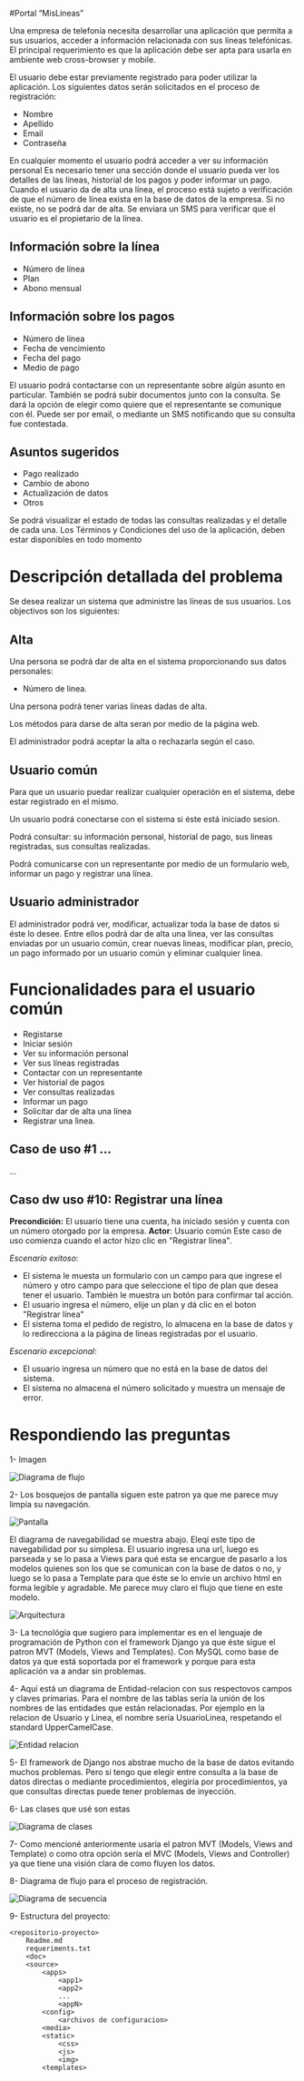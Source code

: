 #Portal “MisLineas”

Una empresa de telefonía necesita desarrollar una aplicación que permita a sus usuarios, acceder a
información relacionada con sus líneas telefónicas.
El principal requerimiento es que la aplicación debe ser apta para usarla en ambiente web cross-browser y
mobile.

El usuario debe estar previamente registrado para poder utilizar la aplicación.
Los siguientes datos serán solicitados en el proceso de registración:

* Nombre
* Apellido
* Email
* Contraseña

En cualquier momento el usuario podrá acceder a ver su información personal
Es necesario tener una sección donde el usuario pueda ver los detalles de las líneas, historial de los pagos y
poder informar un pago.
Cuando el usuario da de alta una línea, el proceso está sujeto a verificación de que el número de línea exista
en la base de datos de la empresa. Si no existe, no se podrá dar de alta.
Se enviara un SMS para verificar que el usuario es el propietario de la línea.

## Información sobre la línea

* Número de línea
* Plan
* Abono mensual

## Información sobre los pagos

* Número de línea
* Fecha de vencimiento
* Fecha del pago
* Medio de pago

El usuario podrá contactarse con un representante sobre algún asunto en particular. También se podrá subir
documentos junto con la consulta. Se dará la opción de elegir como quiere que el representante se
comunique con él. Puede ser por email, o mediante un SMS notificando que su consulta fue contestada.

## Asuntos sugeridos

* Pago realizado
* Cambio de abono
* Actualización de datos
* Otros

Se podrá visualizar el estado de todas las consultas realizadas y el detalle de cada una.
Los Términos y Condiciones del uso de la aplicación, deben estar disponibles en todo momento



# Descripción detallada del problema

Se desea realizar un sistema que administre las líneas de sus usuarios.
Los objectivos son los siguientes:

## Alta

Una persona se podrá dar de alta en el sistema proporcionando sus datos personales:
* Número de linea.

Una persona podrá tener varias líneas dadas de alta.

Los métodos para darse de alta seran por medio de la página web.

El administrador podrá aceptar la alta o rechazarla según el caso.

## Usuario común

Para que un usuario puedar realizar cualquier operación en el sistema, debe estar registrado en el mismo.

Un usuario podrá conectarse con el sistema si éste está iniciado sesion.

Podrá consultar: su información personal, historial de pago, sus lineas registradas, sus consultas realizadas.

Podrá comunicarse con un representante por medio de un formulario web, informar un pago y registrar una línea.

## Usuario administrador

El administrador podrá ver, modificar, actualizar toda la base de datos si éste lo desee. Entre ellos podrá dar de alta una linea, ver las consultas enviadas por un usuario común, crear nuevas lineas, modificar plan, precio, un pago informado por un usuario común y eliminar cualquier linea.

# Funcionalidades para el usuario común

* Registarse
* Iniciar sesión
* Ver su información personal
* Ver sus líneas registradas
* Contactar con un representante
* Ver historial de pagos
* Ver consultas realizadas
* Informar un pago
* Solicitar dar de alta una línea
* Registrar una lìnea.

## Caso de uso #1 ...
...
## Caso dw uso #10: Registrar una línea
**Precondición:** El usuario tiene una cuenta, ha iniciado sesión y cuenta con un número otorgado por la empresa.
**Actor**: Usuario común
Este caso de uso comienza cuando el actor hizo clic en "Registrar línea".

_Escenario exitoso_:
- El sistema le muesta un formulario con un campo para que ingrese el número y otro campo para que seleccione el tipo de plan que desea tener el usuario. También le muestra un botón para confirmar tal acción.
- El usuario ingresa el número, elije un plan y dá clic en el boton "Registrar línea"
- El sistema toma el pedido de registro, lo almacena en la base de datos y lo redirecciona a la página de lineas registradas por el usuario.

_Escenario excepcional_:
- El usuario ingresa un número que no está en la base de datos del sistema.
- El sistema no almacena el número solicitado y muestra un mensaje de error.


# Respondiendo las preguntas
1- Imagen

![Diagrama de flujo](img/diagFlujo.jpg)


2- Los bosquejos de pantalla siguen este patron ya que me parece muy limpia su navegación.

![Pantalla](img/plantilla.jpg)

El diagrama de navegabilidad se muestra abajo. Eleqí este tipo de navegabilidad por su simplesa.
El usuario ingresa una url, luego es parseada y se lo pasa a Views para qué esta se encargue de pasarlo a los modelos quienes son los que se comunican con la base de datos o no, y luego se lo pasa a Template para que éste se lo envíe un archivo html en forma legible y agradable.
Me parece muy claro el flujo que tiene en este modelo.

![Arquitectura](img/arqui.jpg)

3- La tecnológia que sugiero para implementar es en el lenguaje de programación de Python con el framework Django ya que éste sigue el patron MVT (Models, Views and Templates). Con MySQL como base de datos ya que está soportada por el framework y porque para esta aplicación va a andar sin problemas.

4- Aquí está un diagrama de Entidad-relacion con sus respectovos campos y claves primarias. Para el nombre de las tablas sería la unión de los nombres de las entidades que están relacionadas. Por ejemplo en la relacion de Usuario y Linea, el nombre sería UsuarioLinea, respetando el standard UpperCamelCase.

![Entidad relacion](img/ER.jpg)

5- El framework de Django nos abstrae mucho de la base de datos evitando muchos problemas. Pero si tengo que elegir entre consulta a la base de datos directas o mediante procedimientos, elegiría por procedimientos, ya que consultas directas puede tener problemas de inyección.

6- Las clases que usé son estas

![Diagrama de clases](img/diagrama_clases.png)

7- Como mencioné anteriormente usaría el patron MVT (Models, Views and Template) o como otra opción sería el MVC (Models, Views and Controller) ya que tiene una visión clara de como fluyen los datos.


8- Diagrama de flujo para el proceso de registración.

![Diagrama de secuencia](img/secuencia.jpg)

9- Estructura del proyecto:

```vim
<repositorio-proyecto>
    Readme.md
    requeriments.txt
    <doc>
    <source>
        <apps>
            <app1>
            <app2>
            ...
            <appN>
        <config>
            <archivos de configuracion>
        <media>
        <static>
            <css>
            <js>
            <img>
        <templates>
```
